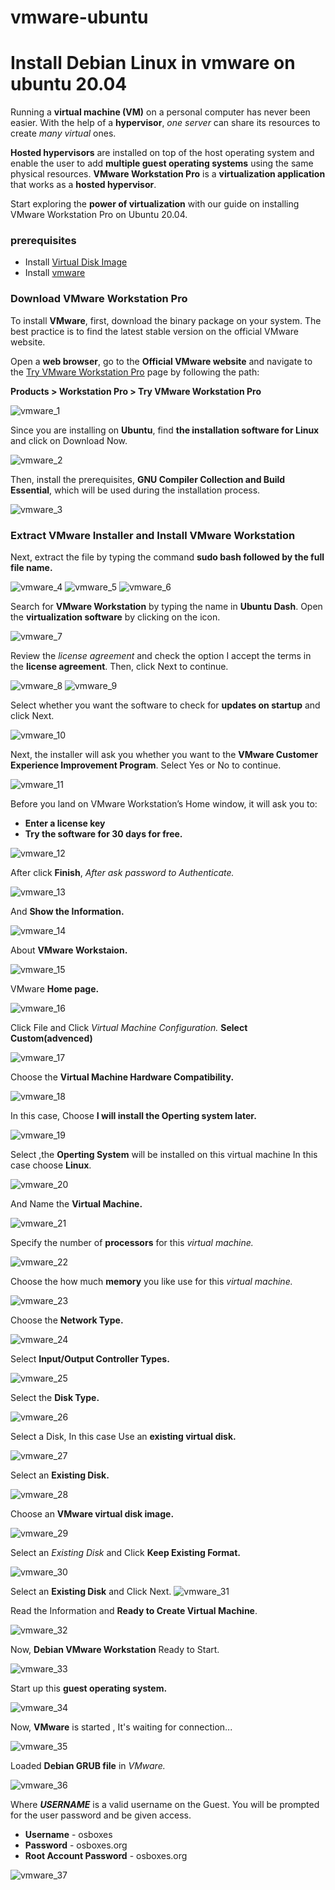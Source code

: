 # vmware-ubuntu

# Install Debian Linux in vmware on ubuntu 20.04

Running a **virtual machine (VM)** on a personal computer has never been easier. With the help of a **hypervisor**, *one server* can share its resources to create *many virtual* ones.

**Hosted hypervisors** are installed on top of the host operating system and enable the user to add **multiple guest operating systems** using the same physical resources. **VMware Workstation Pro** is a **virtualization application** that works as a **hosted hypervisor**.

Start exploring the **power of virtualization** with our guide on installing VMware Workstation Pro on Ubuntu 20.04.

### prerequisites
* Install [Virtual Disk Image](https://www.osboxes.org/vmware-images/)
* Install [vmware](https://github.com/selvaraj-kuppusamy/vmware-debian/blob/main/vmware/installation/vmware_install.sh)

### Download VMware Workstation Pro

To install **VMware**, first, download the binary package on your system. The best practice is to find the latest stable version on the official VMware website.

Open a **web browser**, go to the **Official VMware website** and navigate to the [Try VMware Workstation Pro](https://www.vmware.com/products/workstation-pro/workstation-pro-evaluation.html) page by following the path:

**Products > Workstation Pro > Try VMware Workstation Pro**


![vmware_1](https://github.com/selvaraj-kuppusamy/vmware-debian/blob/main/assets/vmware_1.png)

Since you are installing on **Ubuntu**, find **the installation software for Linux** and click on Download Now.

![vmware_2](https://github.com/selvaraj-kuppusamy/vmware-debian/blob/main/assets/vmware_2.png)

Then, install the prerequisites, **GNU Compiler Collection and Build Essential**, which will be used during the installation process.

![vmware_3](https://github.com/selvaraj-kuppusamy/vmware-debian/blob/main/assets/vmware_3.png)

### Extract VMware Installer and  Install VMware Workstation
Next, extract the file by typing the command **sudo bash followed by the full file name.**

![vmware_4](https://github.com/selvaraj-kuppusamy/vmware-debian/blob/main/assets/vmware_4.png)
![vmware_5](https://github.com/selvaraj-kuppusamy/vmware-debian/blob/main/assets/vmware_5.png)
![vmware_6](https://github.com/selvaraj-kuppusamy/vmware-debian/blob/main/assets/vmware_6.png)

Search for **VMware Workstation** by typing the name in **Ubuntu Dash**.
Open the **virtualization software** by clicking on the icon.

![vmware_7](https://github.com/selvaraj-kuppusamy/vmware-debian/blob/main/assets/vmware_7.png)

Review the *license agreement* and check the option I accept the terms in the **license agreement**. Then, click Next to continue.

![vmware_8](https://github.com/selvaraj-kuppusamy/vmware-debian/blob/main/assets/vmware_8.png)
![vmware_9](https://github.com/selvaraj-kuppusamy/vmware-debian/blob/main/assets/vmware_9.png)

Select whether you want the software to check for **updates on startup** and click Next.

![vmware_10](https://github.com/selvaraj-kuppusamy/vmware-debian/blob/main/assets/vmware_10.png)

Next, the installer will ask you whether you want to the **VMware Customer Experience Improvement Program**. Select Yes or No to continue.

![vmware_11](https://github.com/selvaraj-kuppusamy/vmware-debian/blob/main/assets/vmware_11.png)

Before you land on VMware Workstation’s Home window, it will ask you to:

* **Enter a license key**
* **Try the software for 30 days for free.**

![vmware_12](https://github.com/selvaraj-kuppusamy/vmware-debian/blob/main/assets/vmware_12.png)

After click **Finish**, *After ask password to Authenticate.*

![vmware_13](https://github.com/selvaraj-kuppusamy/vmware-debian/blob/main/assets/vmware_13.png)

And **Show the Information.**

![vmware_14](https://github.com/selvaraj-kuppusamy/vmware-debian/blob/main/assets/vmware_14.png)

About **VMware Workstaion.**

![vmware_15](https://github.com/selvaraj-kuppusamy/vmware-debian/blob/main/assets/vmware_15.png)

VMware **Home page.**

![vmware_16](https://github.com/selvaraj-kuppusamy/vmware-debian/blob/main/assets/vmware_16.png)

Click File and Click *Virtual Machine Configuration.*
**Select Custom(advenced)**

![vmware_17](https://github.com/selvaraj-kuppusamy/vmware-debian/blob/main/assets/vmware_17.png)

Choose the **Virtual Machine Hardware Compatibility.**

![vmware_18](https://github.com/selvaraj-kuppusamy/vmware-debian/blob/main/assets/vmware_18.png)

In this case, Choose **I will install the Operting system later.**

![vmware_19](https://github.com/selvaraj-kuppusamy/vmware-debian/blob/main/assets/vmware_19.png)

Select ,the **Operting System** will be installed on this virtual machine
In this case choose **Linux**.

![vmware_20](https://github.com/selvaraj-kuppusamy/vmware-debian/blob/main/assets/vmware_20.png)

And Name the **Virtual Machine.**

![vmware_21](https://github.com/selvaraj-kuppusamy/vmware-debian/blob/main/assets/vmware_21.png)

Specify the number of **processors** for this *virtual machine.*

![vmware_22](https://github.com/selvaraj-kuppusamy/vmware-debian/blob/main/assets/vmware_22.png)

Choose the how much **memory** you like use for this *virtual machine.* 

![vmware_23](https://github.com/selvaraj-kuppusamy/vmware-debian/blob/main/assets/vmware_23.png)

Choose the **Network Type.**

![vmware_24](https://github.com/selvaraj-kuppusamy/vmware-debian/blob/main/assets/vmware_24.png)

Select **Input/Output Controller Types.**

![vmware_25](https://github.com/selvaraj-kuppusamy/vmware-debian/blob/main/assets/vmware_25.png)

Select the **Disk Type.**

![vmware_26](https://github.com/selvaraj-kuppusamy/vmware-debian/blob/main/assets/vmware_26.png)

Select a Disk,
In this case Use an **existing virtual disk.**

![vmware_27](https://github.com/selvaraj-kuppusamy/vmware-debian/blob/main/assets/vmware_27.png)

Select an **Existing Disk.**

![vmware_28](https://github.com/selvaraj-kuppusamy/vmware-debian/blob/main/assets/vmware_28.png)

Choose an **VMware virtual disk image.**

![vmware_29](https://github.com/selvaraj-kuppusamy/vmware-debian/blob/main/assets/vmware_29.png)

Select an *Existing Disk* and Click **Keep Existing Format.**

![vmware_30](https://github.com/selvaraj-kuppusamy/vmware-debian/blob/main/assets/vmware_30.png)

Select an **Existing Disk** and Click Next.
![vmware_31](https://github.com/selvaraj-kuppusamy/vmware-debian/blob/main/assets/vmware_31.png)

Read the Information  and **Ready to Create Virtual Machine**.

![vmware_32](https://github.com/selvaraj-kuppusamy/vmware-debian/blob/main/assets/vmware_32.png)

Now, **Debian VMware Workstation** Ready to Start.

![vmware_33](https://github.com/selvaraj-kuppusamy/vmware-debian/blob/main/assets/vmware_33.png)

Start up this **guest operating system.**

![vmware_34](https://github.com/selvaraj-kuppusamy/vmware-debian/blob/main/assets/vmware_34.png)

Now, **VMware** is started , It's waiting for connection...

![vmware_35](https://github.com/selvaraj-kuppusamy/vmware-debian/blob/main/assets/vmware_35.png)

Loaded **Debian GRUB file** in *VMware.*

![vmware_36](https://github.com/selvaraj-kuppusamy/vmware-debian/blob/main/assets/vmware_36.png)


Where ***USERNAME*** is a valid username on the Guest. You will be prompted for the user password and be given access.
* **Username** - osboxes
* **Password** -  osboxes.org
* **Root Account Password** - osboxes.org


![vmware_37](https://github.com/selvaraj-kuppusamy/vmware-debian/blob/main/assets/vmware_37.png)
